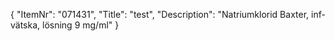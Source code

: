 {
  "ItemNr": "071431",
  "Title": "test",
  "Description": "Natriumklorid Baxter, inf-vätska, lösning 9 mg/ml"
}